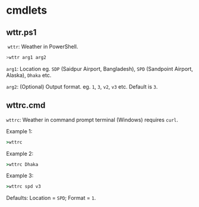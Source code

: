 # cmdlets

## wttr.ps1
 `wttr`: Weather in PowerShell. 
``` powershell
>wttr arg1 arg2
```

`arg1`: Location eg. `SDP` (Saidpur Airport, Bangladesh), `SPD` (Sandpoint Airport, Alaska), `Dhaka` etc.

`arg2`: (Optional) Output format. eg. `1`, `3`, `v2`, `v3` etc. Default is `3`.

## wttrc.cmd
`wttrc`: Weather in command prompt terminal (Windows) requires `curl`.

Example 1:
```cmd
>wttrc
```
Example 2:
```cmd
>wttrc Dhaka
```
Example 3:
```cmd
>wttrc spd v3
```
Defaults: Location = `SPD`; Format = `1`.
